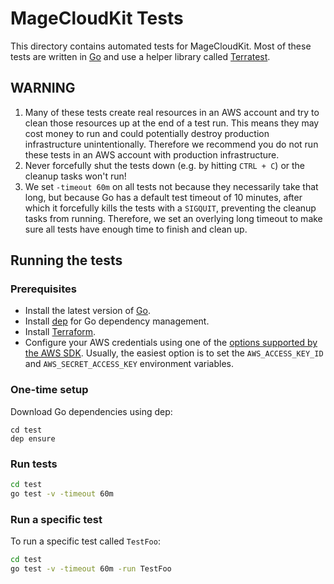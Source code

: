 # MageCloudKit Tests

This directory contains automated tests for MageCloudKit. Most of these tests are written in [Go](https://golang.org/) and use a helper library called [Terratest](https://github.com/gruntwork-io/terratest).

## WARNING

1. Many of these tests create real resources in an AWS account and try to clean those resources up at the
end of a test run. This means they may cost money to run and could potentially destroy production
infrastructure unintentionally. Therefore we recommend you do not run these tests in an AWS account
with production infrastructure.
2. Never forcefully shut the tests down (e.g. by hitting `CTRL + C`) or the cleanup tasks won't run!
3. We set `-timeout 60m` on all tests not because they necessarily take that long, but because Go has a default test timeout of 10 minutes, after which it forcefully kills the tests with a `SIGQUIT`, preventing the cleanup
tasks from running. Therefore, we set an overlying long timeout to make sure all tests have enough time to finish and clean up.

## Running the tests

### Prerequisites

- Install the latest version of [Go](https://golang.org/).
- Install [dep](https://github.com/golang/dep) for Go dependency management.
- Install [Terraform](https://www.terraform.io/downloads.html).
- Configure your AWS credentials using one of the [options supported by the AWS 
  SDK](http://docs.aws.amazon.com/sdk-for-java/v1/developer-guide/credentials.html). Usually, the easiest option is to set the `AWS_ACCESS_KEY_ID` and `AWS_SECRET_ACCESS_KEY` environment variables.

### One-time setup

Download Go dependencies using dep:

```
cd test
dep ensure
```

### Run tests

```bash
cd test
go test -v -timeout 60m
```

### Run a specific test

To run a specific test called `TestFoo`:

```bash
cd test
go test -v -timeout 60m -run TestFoo
```
